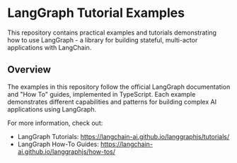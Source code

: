 # LangGraph Tutorial Examples

This repository contains practical examples and tutorials demonstrating how to use LangGraph - a library for building stateful, multi-actor applications with LangChain.

## Overview

The examples in this repository follow the official LangGraph documentation and "How To" guides, implemented in TypeScript. Each example demonstrates different capabilities and patterns for building complex AI applications using LangGraph.

For more information, check out:

- LangGraph Tutorials: https://langchain-ai.github.io/langgraphjs/tutorials/
- LangGraph How-To Guides: https://langchain-ai.github.io/langgraphjs/how-tos/
